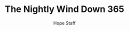 ---
image: /assets/img/nwd/365_nwd_john_14_27_niv.png
title: The Nightly Wind Down 365
number: 365
categories:
  - The Nightly Wind Down
author: Hope Staff
notes: The Nightly Wind Down 365
embed: >-
  EMBED_GOES_HERE
transcript: >-
  SOME LINES OF TEXT START HERE
---